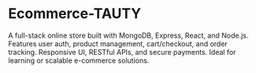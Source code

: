 # Ecommerce-TAUTY
A full-stack online store built with MongoDB, Express, React, and Node.js. Features user auth, product management, cart/checkout, and order tracking. Responsive UI, RESTful APIs, and secure payments. Ideal for learning or scalable e-commerce solutions.

